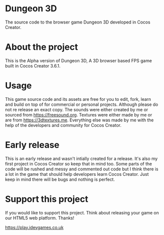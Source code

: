 # Dungeon 3D
The source code to the browser game Dungeon 3D developed in Cocos Creator.

# About the project
This is the Alpha version of Dungeon 3D, A 3D browser based FPS game built in Cocos Creator 3.6.1. 

# Usage
This game source code and its assets are free for you to edit, fork, learn and build on top of for commercial or personal projects. Although please do not re release an exact copy. The sounds were either created by me or sourced from https://freesound.org. Textures were either made by me or are from https://3dtextures.me. Everything else was made by me with the help of the developers and community for Cocos Creator.

# Early release
This is an early release and wasn't intially created for a release. It's also my first project in Cocos Creator so keep that in mind too. Some parts of the code will be rushed and messy and commented out code but I think there is a lot in the game that should help developers learn Cocos Creator. Just keep in mind there will be bugs and nothing is perfect.

# Support this project
If you would like to support this project. Think about releasing your game on our HTML5 web platform. Thanks!

https://play.idevgames.co.uk
